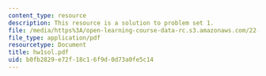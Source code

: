 ```yaml
---
content_type: resource
description: This resource is a solution to problem set 1.
file: /media/https%3A/open-learning-course-data-rc.s3.amazonaws.com/22-921-nuclear-power-plant-dynamics-and-control-january-iap-2006/b0fb2829e72f18c16f9d0d73a0fe5c14_hw1sol.pdf
file_type: application/pdf
resourcetype: Document
title: hw1sol.pdf
uid: b0fb2829-e72f-18c1-6f9d-0d73a0fe5c14
---
```

